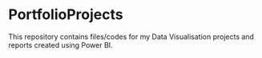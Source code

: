 # PortfolioProjects
This repository contains files/codes for my Data Visualisation projects and reports created using Power BI.

